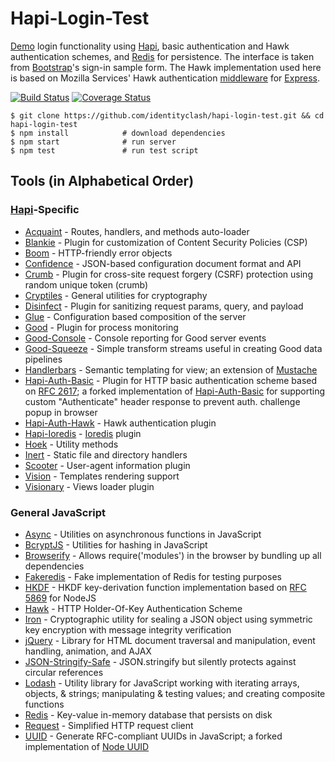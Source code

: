 # Hapi-Login-Test

[Demo](https://hapi-login-test.herokuapp.com) login functionality using [Hapi](https://github.com/hapijs/hapi), basic authentication and Hawk authentication schemes, and [Redis](https://github.com/antirez/redis) for persistence. The interface is taken from [Bootstrap](https://getbootstrap.com/examples/signin/)'s sign-in sample form. The Hawk implementation used here is based on Mozilla Services' Hawk authentication [middleware](https://github.com/mozilla-services/express-hawkauth) for [Express](https://github.com/expressjs/express).

[![Build Status](https://travis-ci.org/identityclash/hapi-login-test.svg)](https://travis-ci.org/identityclash/hapi-login-test) [![Coverage Status](https://coveralls.io/repos/github/identityclash/hapi-login-test/badge.svg)](https://coveralls.io/github/identityclash/hapi-login-test)

```
$ git clone https://github.com/identityclash/hapi-login-test.git && cd hapi-login-test
$ npm install            # download dependencies
$ npm start              # run server
$ npm test               # run test script
```

## Tools (in Alphabetical Order)
### [Hapi](https://github.com/hapijs/hapi)-Specific
* [Acquaint](https://github.com/genediazjr/acquaint) - Routes, handlers, and methods auto-loader
* [Blankie](https://github.com/nlf/blankie) - Plugin for customization of Content Security Policies (CSP)
* [Boom](https://github.com/hapijs/boom) - HTTP-friendly error objects
* [Confidence](https://github.com/hapijs/confidence) - JSON-based configuration document format and API
* [Crumb](https://github.com/hapijs/crumb) - Plugin for cross-site request forgery (CSRF) protection using random unique token (crumb)
* [Cryptiles](https://github.com/hapijs/cryptiles) - General utilities for cryptography
* [Disinfect](https://github.com/genediazjr/Disinfect) - Plugin for sanitizing request params, query, and payload
* [Glue](https://github.com/hapijs/glue) - Configuration based composition of the server
* [Good](https://github.com/hapijs/good) - Plugin for process monitoring
* [Good-Console](https://github.com/hapijs/good-console) - Console reporting for Good server events
* [Good-Squeeze](https://github.com/hapijs/good-squeeze) - Simple transform streams useful in creating Good data pipelines
* [Handlerbars](https://github.com/wycats/handlebars.js) - Semantic templating for view; an extension of [Mustache](https://github.com/mustache/mustache.github.com)
* [Hapi-Auth-Basic](https://github.com/identityclash/hapi-auth-basic) - Plugin for HTTP basic authentication scheme based on [RFC 2617](https://www.ietf.org/rfc/rfc2617.txt); a forked implementation of [Hapi-Auth-Basic](https://github.com/hapijs/hapi-auth-basic) for supporting custom "Authenticate" header response to prevent auth. challenge popup in browser
* [Hapi-Auth-Hawk](https://github.com/hapijs/hapi-auth-hawk) - Hawk authentication plugin
* [Hapi-Ioredis](https://github.com/cilindrox/hapi-ioredis) - [Ioredis](https://github.com/luin/ioredis) plugin
* [Hoek](https://github.com/hapijs/hoek) - Utility methods
* [Inert](https://github.com/hapijs/inert) - Static file and directory handlers
* [Scooter](https://github.com/hapijs/scooter) - User-agent information plugin
* [Vision](https://github.com/hapijs/vision) - Templates rendering support
* [Visionary](https://github.com/hapijs/visionary) - Views loader plugin

### General JavaScript
* [Async](https://github.com/caolan/async) - Utilities on asynchronous functions in JavaScript
* [BcryptJS](https://github.com/dcodeIO/bcrypt.js) - Utilities for hashing in JavaScript
* [Browserify](https://github.com/substack/node-browserify) - Allows require('modules') in the browser by bundling up all dependencies
* [Fakeredis](https://github.com/hdachev/fakeredis) - Fake implementation of Redis for testing purposes
* [HKDF](https://github.com/benadida/node-hkdf) - HKDF key-derivation function implementation based on [RFC 5869](https://tools.ietf.org/html/rfc5869) for NodeJS
* [Hawk](https://github.com/hueniverse/hawk) - HTTP Holder-Of-Key Authentication Scheme
* [Iron](https://github.com/hueniverse/iron) - Cryptographic utility for sealing a JSON object using symmetric key encryption with message integrity verification
* [jQuery](https://github.com/jquery/jquery) - Library for HTML document traversal and manipulation, event handling, animation, and AJAX
* [JSON-Stringify-Safe](https://github.com/isaacs/json-stringify-safe) - JSON.stringify but silently protects against circular references
* [Lodash](https://github.com/lodash/lodash) - Utility library for JavaScript working with iterating arrays, objects, & strings; manipulating & testing values; and creating composite functions
* [Redis](https://github.com/antirez/redis) - Key-value in-memory database that persists on disk
* [Request](https://github.com/request/request) - Simplified HTTP request client
* [UUID](https://github.com/defunctzombie/node-uuid) - Generate RFC-compliant UUIDs in JavaScript; a forked implementation of [Node UUID](https://github.com/broofa/node-uuid)
